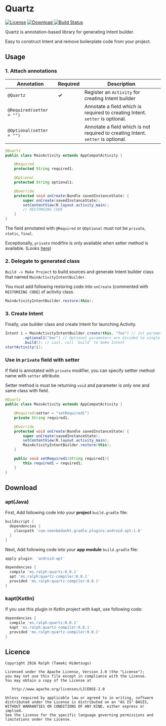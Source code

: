 # Quartz

[![License](https://img.shields.io/badge/license-Apache%202-blue.svg)](https://www.apache.org/licenses/LICENSE-2.0)
[![Download](https://api.bintray.com/packages/r-ralph/maven/quartz/images/download.svg) ](https://bintray.com/hr-ralph/maven/quartz/_latestVersion)
[![Build Status](https://travis-ci.org/r-ralph/Quartz.svg?branch=master)](https://travis-ci.org/r-ralph/Quartz)

Quartz is annotation-based library for generating Intent builder.

Easy to construct Intent and remove boilerplate code from your project.

## Usage

### 1. Attach annotations

|Annotation|Required|Description|
|---|---|---|
|`@Quartz`|**✓**|Register an `Activity` for creating Intent builder|
|`@Required(setter = "")`||Annotate a field which is required to creating Intent. `setter` is optional.|
|`@Optional(setter = "")`||Annotate a field which is not required to creating Intent. `setter` is optional.|

```java
@Quartz
public class MainActivity extends AppCompatActivity {

    @Required
    protected String required1;

    @Optional
    protected String optional1;

    @Override
    protected void onCreate(Bundle savedInstanceState) {
        super.onCreate(savedInstanceState);
        setContentView(R.layout.activity_main);
        // RESTOREING CODE
    }
}
```

The field annotated with `@Required` or `@Optional` must not be `private`, `static`, `final`.

Exceptionally, `private` modifire is only available when setter method is available. (Looks [here](#use-in-private-field-with-setter))

### 2. Delegate to generated class

`Build -> Make Project` to build sources and generate Intent builder class that named `MainActivityIntentBuilder`.

You must add following restoring code into `onCreate` (commented with `RESTOREING CODE`) of activity class.

```java
MainActivityIntentBuilder.restore(this);
```

### 3. Create Intent

Finally, use builder class and create Intent for launching Activity.

```java
Intent i = MainActivityIntentBuilder.create(this, "foo") // 1st parameter is Context, 2nd and behind parameters are required parameters
        .optional1("bar") // Optional parameters are divided to single method that name is same to field's name
        .build(); // Last, call `build` to make Intent
startActivity(i);
```

### Use in `private` field with setter

If field is annotated with `private` modifier, you can specify settter method name with `setter` attribute.

Setter method is must be returning `void` and parameter is only one and same class with field.

```java
@Quartz
public class MainActivity extends AppCompatActivity {

    @Required(setter = "setRequired1")
    private String required1;

    @Override
    protected void onCreate(Bundle savedInstanceState) {
        super.onCreate(savedInstanceState);
        setContentView(R.layout.activity_main);
        MainActivityIntentBuilder.restore(this);
    }

    public void setRequired1(String required1){
        this.required1 = required1;
    }
}
```

## Download

### apt(Java)

First, Add following code into your **project** `build.gradle` file:

```groovy
buildscript {
  dependencies {
    classpath 'com.neenbedankt.gradle.plugins:android-apt:1.8'
  }
}
```

Next, Add following code into your **app module** `build.gradle` file:

```groovy
apply plugin: 'android-apt'

dependencies {
  compile 'ms.ralph:quartz:0.0.1'
  apt 'ms.ralph:quartz-compiler:0.0.1'
  provided 'ms.ralph:quartz-compiler:0.0.1'
}
```

### kapt(Kotlin)

If you use this plugin in Kotlin project with kapt, use following code:

```groovy
dependencies {
  compile 'ms.ralph:quartz:0.0.1'
  kapt 'ms.ralph:quartz-compiler:0.0.1'
  provided 'ms.ralph:quartz-compiler:0.0.1'
}
```


## Licence

```
Copyright 2016 Ralph (Tamaki Hidetsugu)

Licensed under the Apache License, Version 2.0 (the "License");
you may not use this file except in compliance with the License.
You may obtain a copy of the License at

   http://www.apache.org/licenses/LICENSE-2.0

Unless required by applicable law or agreed to in writing, software
distributed under the License is distributed on an "AS IS" BASIS,
WITHOUT WARRANTIES OR CONDITIONS OF ANY KIND, either express or implied.
See the License for the specific language governing permissions and
limitations under the License.
```

